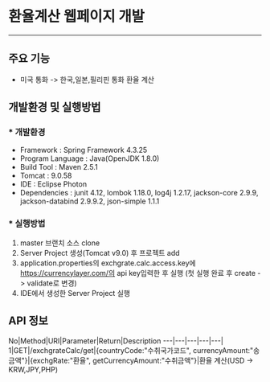 # 환율계산 웹페이지 개발
---

## 주요 기능
* 미국 통화 -> 한국,일본,필리핀 통화 환율 계산

## 개발환경 및 실행방법
### * 개발환경
* Framework : Spring Framework 4.3.25
* Program Language : Java(OpenJDK 1.8.0)
* Build Tool : Maven 2.5.1
* Tomcat : 9.0.58
* IDE : Eclipse Photon
* Dependencies : junit 4.12, lombok 1.18.0, log4j 1.2.17, jackson-core 2.9.9, jackson-databind 2.9.9.2, json-simple 1.1.1

### * 실행방법
1. master 브랜치 소스 clone
2. Server Project 생성(Tomcat v9.0) 후 프로젝트 add
3. application.properties의 exchgrate.calc.access.key에 https://currencylayer.com/의 api key입력한 후 실행
(첫 실행 완료 후 create -> validate로 변경)
4. IDE에서 생성한 Server Project 실행

## API 정보
No|Method|URI|Parameter|Return|Description
---|---|---|---|---|
1|GET|/exchgrateCalc/get|{countryCode:"수취국가코드", currencyAmount:"송금액"}|{exchgRate:"환율", getCurrencyAmount:"수취금액"}|환율 계산(USD -> KRW,JPY,PHP)
